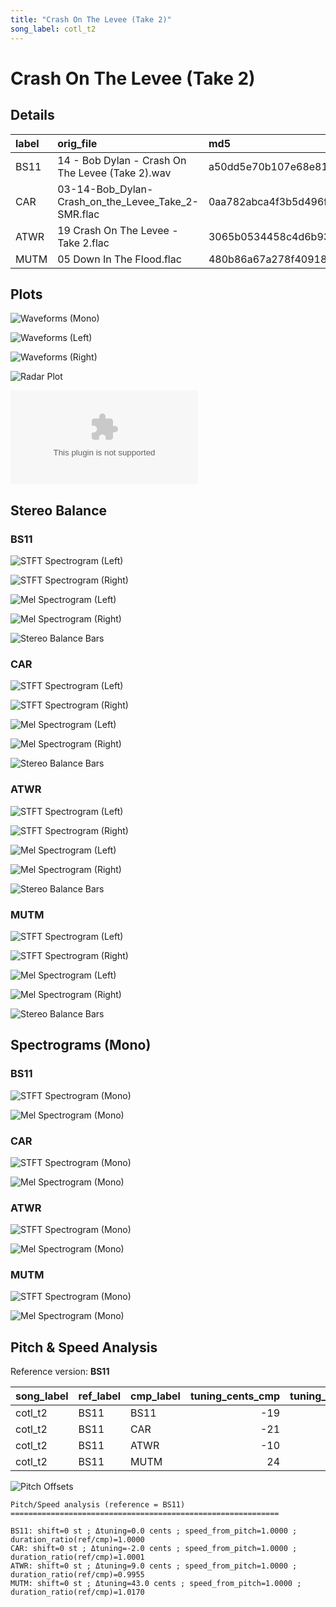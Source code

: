 ```yaml
---
title: "Crash On The Levee (Take 2)"
song_label: cotl_t2
---
```


# Crash On The Levee (Take 2)

## Details

| label   | orig_file                                          | md5                              |   disc |   track |   duration_sec | duration_fmt   |   loudness |   loudness_left |   loudness_right |   loudness_balance |      rms |   rms_left |   rms_right |   rms_balance |    lr_corr |   spectral_centroid |
|:--------|:---------------------------------------------------|:---------------------------------|-------:|--------:|---------------:|:---------------|-----------:|----------------:|-----------------:|-------------------:|---------:|-----------:|------------:|--------------:|-----------:|--------------------:|
| BS11    | 14 - Bob Dylan - Crash On The Levee (Take 2).wav   | a50dd5e70b107e68e814de660d42d9d2 |      3 |      14 |        125.72  | 02:05:719      |   -16.1166 |        -15.8608 |         -15.7971 |         -0.0637696 | 0.141118 |   0.155056 |   0.132603  |     0.0224536 | 0.880859   |             2024.18 |
| CAR     | 03-14-Bob_Dylan-Crash_on_the_Levee_Take_2-SMR.flac | 0aa782abca4f3b5d496fb251fb849a29 |      3 |      14 |        125.711 | 02:05:711      |   -16.1264 |        -15.864  |         -15.8037 |         -0.060327  | 0.141124 |   0.155065 |   0.132607  |     0.0224581 | 0.880859   |             1879.57 |
| ATWR    | 19 Crash On The Levee - Take 2.flac                | 3065b0534458c4d6b93190baf7d112ff |      3 |      19 |        126.293 | 02:06:293      |   -18.2665 |        -17.4359 |         -18.5625 |          1.12663   | 0.110879 |   0.128789 |   0.0974758 |     0.0313134 | 0.870657   |             1731.21 |
| MUTM    | 05 Down In The Flood.flac                          | 480b86a67a278f4091862f51295faada |      1 |       5 |        123.613 | 02:03:613      |   -19.2916 |        -15.8851 |         -16.1876 |          0.302521  | 0.103096 |   0.114902 |   0.154511  |    -0.0396091 | 0.00488298 |             1658.96 |

## Plots
![Waveforms (Mono)](../assets/songs/cotl_t2/cotl_t2-waveforms_Mono.png)

![Waveforms (Left)](../assets/songs/cotl_t2/cotl_t2-waveforms_L.png)

![Waveforms (Right)](../assets/songs/cotl_t2/cotl_t2-waveforms_R.png)

![Radar Plot](../assets/songs/cotl_t2/cotl_t2-radar_plot.png)

![MFCC Similarity](../assets/songs/cotl_t2/cotl_t2-similarity_matrix.csv)

## Stereo Balance

### BS11

![STFT Spectrogram (Left)](../assets/songs/cotl_t2/cotl_t2-BS11_spectrogram_L.png)

![STFT Spectrogram (Right)](../assets/songs/cotl_t2/cotl_t2-BS11_spectrogram_R.png)

![Mel Spectrogram (Left)](../assets/songs/cotl_t2/cotl_t2-BS11_melspec_L.png)

![Mel Spectrogram (Right)](../assets/songs/cotl_t2/cotl_t2-BS11_melspec_R.png)

![Stereo Balance Bars](../assets/songs/cotl_t2/cotl_t2-BS11_balance.png)

### CAR

![STFT Spectrogram (Left)](../assets/songs/cotl_t2/cotl_t2-CAR_spectrogram_L.png)

![STFT Spectrogram (Right)](../assets/songs/cotl_t2/cotl_t2-CAR_spectrogram_R.png)

![Mel Spectrogram (Left)](../assets/songs/cotl_t2/cotl_t2-CAR_melspec_L.png)

![Mel Spectrogram (Right)](../assets/songs/cotl_t2/cotl_t2-CAR_melspec_R.png)

![Stereo Balance Bars](../assets/songs/cotl_t2/cotl_t2-CAR_balance.png)

### ATWR

![STFT Spectrogram (Left)](../assets/songs/cotl_t2/cotl_t2-ATWR_spectrogram_L.png)

![STFT Spectrogram (Right)](../assets/songs/cotl_t2/cotl_t2-ATWR_spectrogram_R.png)

![Mel Spectrogram (Left)](../assets/songs/cotl_t2/cotl_t2-ATWR_melspec_L.png)

![Mel Spectrogram (Right)](../assets/songs/cotl_t2/cotl_t2-ATWR_melspec_R.png)

![Stereo Balance Bars](../assets/songs/cotl_t2/cotl_t2-ATWR_balance.png)

### MUTM

![STFT Spectrogram (Left)](../assets/songs/cotl_t2/cotl_t2-MUTM_spectrogram_L.png)

![STFT Spectrogram (Right)](../assets/songs/cotl_t2/cotl_t2-MUTM_spectrogram_R.png)

![Mel Spectrogram (Left)](../assets/songs/cotl_t2/cotl_t2-MUTM_melspec_L.png)

![Mel Spectrogram (Right)](../assets/songs/cotl_t2/cotl_t2-MUTM_melspec_R.png)

![Stereo Balance Bars](../assets/songs/cotl_t2/cotl_t2-MUTM_balance.png)

## Spectrograms (Mono)

### BS11

![STFT Spectrogram (Mono)](../assets/songs/cotl_t2/cotl_t2-BS11_spectrogram_Mono.png)

![Mel Spectrogram (Mono)](../assets/songs/cotl_t2/cotl_t2-BS11_melspec_Mono.png)

### CAR

![STFT Spectrogram (Mono)](../assets/songs/cotl_t2/cotl_t2-CAR_spectrogram_Mono.png)

![Mel Spectrogram (Mono)](../assets/songs/cotl_t2/cotl_t2-CAR_melspec_Mono.png)

### ATWR

![STFT Spectrogram (Mono)](../assets/songs/cotl_t2/cotl_t2-ATWR_spectrogram_Mono.png)

![Mel Spectrogram (Mono)](../assets/songs/cotl_t2/cotl_t2-ATWR_melspec_Mono.png)

### MUTM

![STFT Spectrogram (Mono)](../assets/songs/cotl_t2/cotl_t2-MUTM_spectrogram_Mono.png)

![Mel Spectrogram (Mono)](../assets/songs/cotl_t2/cotl_t2-MUTM_melspec_Mono.png)

## Pitch & Speed Analysis

Reference version: **BS11**

| song_label   | ref_label   | cmp_label   |   tuning_cents_cmp |   tuning_cents_ref |   delta_tuning_cents |   semitone_shift_vs_ref |   chroma_similarity |   speed_factor_from_pitch |   duration_ratio_ref_over_cmp |
|:-------------|:------------|:------------|-------------------:|-------------------:|---------------------:|------------------------:|--------------------:|--------------------------:|------------------------------:|
| cotl_t2      | BS11        | BS11        |                -19 |                -19 |                    0 |                       0 |            1        |                         1 |                       1       |
| cotl_t2      | BS11        | CAR         |                -21 |                -19 |                   -2 |                       0 |            0.992783 |                         1 |                       1.00007 |
| cotl_t2      | BS11        | ATWR        |                -10 |                -19 |                    9 |                       0 |            0.999128 |                         1 |                       0.99546 |
| cotl_t2      | BS11        | MUTM        |                 24 |                -19 |                   43 |                       0 |            0.992207 |                         1 |                       1.01704 |

![Pitch Offsets](../assets/songs/cotl_t2/cotl_t2-pitch_offsets.png)

```
Pitch/Speed analysis (reference = BS11)
============================================================

BS11: shift=0 st ; Δtuning=0.0 cents ; speed_from_pitch=1.0000 ; duration_ratio(ref/cmp)=1.0000
CAR: shift=0 st ; Δtuning=-2.0 cents ; speed_from_pitch=1.0000 ; duration_ratio(ref/cmp)=1.0001
ATWR: shift=0 st ; Δtuning=9.0 cents ; speed_from_pitch=1.0000 ; duration_ratio(ref/cmp)=0.9955
MUTM: shift=0 st ; Δtuning=43.0 cents ; speed_from_pitch=1.0000 ; duration_ratio(ref/cmp)=1.0170
```


